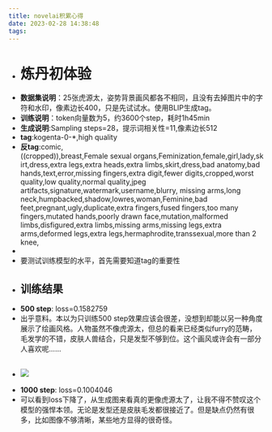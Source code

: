 ```yaml
---
title: novelai积累心得
date: 2023-02-28 14:38:48
tags:
---
```

- # 炼丹初体验  
- **数据集说明**：25张虎源太，姿势背景画风都各不相同，且没有去掉图片中的字符和水印，像素边长400，只是先试试水。使用BLIP生成tag。  
- **训练说明**：token向量数为5，约3600个step，耗时1h45min  
- **生成说明**:Sampling steps=28，提示词相关性=11,像素边长512  
- **tag**:kogenta-0-*,high quality  
- **反tag**:comic,((cropped)),breast,Female sexual organs,Feminization,female,girl,lady,skirt,dress,extra legs,extra heads,extra limbs,skirt,dress,bad anatomy,bad hands,text,error,missing fingers,extra digit,fewer digits,cropped,worst quality,low quality,normal quality,jpeg artifacts,signature,watermark,username,blurry, missing arms,long neck,humpbacked,shadow,lowres,woman,Feminine,bad feet,pregnant,ugly,duplicate,extra fingers,fused fingers,too many fingers,mutated hands,poorly drawn face,mutation,malformed limbs,disfigured,extra limbs,missing arms,missing legs,extra arms,deformed legs,extra legs,hermaphrodite,transsexual,more than 2 knee,  
-  
- 要测试训练模型的水平，首先需要知道tag的重要性  
- ## 训练结果  
- **500 step**:  loss=0.1582759  
- 出乎意料。本以为只训练500 step效果应该会很差，没想到却能以另一种角度展示了绘画风格。人物虽然不像虎源太，但总的看来已经类似furry的范畴，毛发学的不错，皮肤人兽结合，只是发型不够到位。这个画风或许会有一部分人喜欢呢......  
- ![](grid-0177_1676116091805_0.jpg)  
	-  
- **1000 step**:  loss=0.1004046  
- 可以看到loss下降了，从生成图来看真的更像虎源太了，让我不得不赞叹这个模型的强悍本领。无论是发型还是皮肤毛发都很接近了。但是缺点仍然有很多，比如图像不够清晰，某些地方显得的很奇怪。  